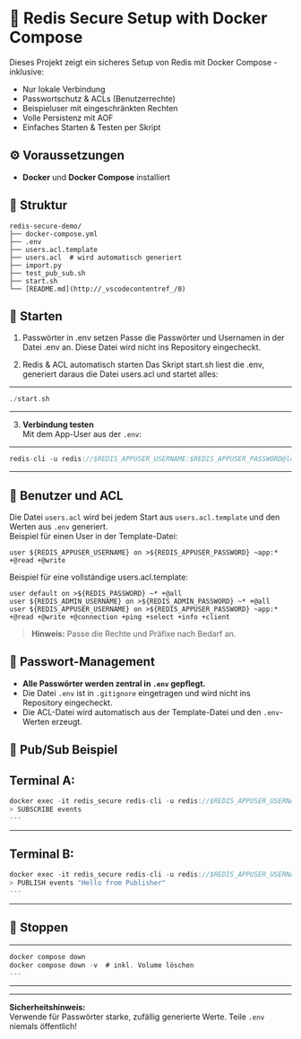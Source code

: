 
# 🔐 Redis Secure Setup with Docker Compose

Dieses Projekt zeigt ein sicheres Setup von Redis mit Docker Compose - inklusive:
- Nur lokale Verbindung
- Passwortschutz & ACLs (Benutzerrechte)
- Beispieluser mit eingeschränkten Rechten
- Volle Persistenz mit AOF
- Einfaches Starten & Testen per Skript

## ⚙️ Voraussetzungen

- **Docker** und **Docker Compose** installiert

## 📁 Struktur

```
redis-secure-demo/
├── docker-compose.yml
├── .env
├── users.acl.template
├── users.acl  # wird automatisch generiert
├── import.py
├── test_pub_sub.sh
├── start.sh
└── [README.md](http://_vscodecontentref_/0)
```

## 🚀 Starten

1. Passwörter in .env setzen
Passe die Passwörter und Usernamen in der Datei .env an.
Diese Datei wird nicht ins Repository eingecheckt.

2. Redis & ACL automatisch starten
Das Skript start.sh liest die .env, generiert daraus die Datei users.acl und startet alles:

---
```go
./start.sh
```
---

3. **Verbindung testen**  
   Mit dem App-User aus der `.env`:
---
```go
redis-cli -u redis://$REDIS_APPUSER_USERNAME:$REDIS_APPUSER_PASSWORD@localhost:$REDIS_PORT
```
---

## 🔐 Benutzer und ACL

Die Datei `users.acl` wird bei jedem Start aus `users.acl.template` und den Werten aus `.env` generiert.  
Beispiel für einen User in der Template-Datei:
```
user ${REDIS_APPUSER_USERNAME} on >${REDIS_APPUSER_PASSWORD} ~app:* +@read +@write
```

Beispiel für eine vollständige users.acl.template:

```
user default on >${REDIS_PASSWORD} ~* +@all
user ${REDIS_ADMIN_USERNAME} on >${REDIS_ADMIN_PASSWORD} ~* +@all
user ${REDIS_APPUSER_USERNAME} on >${REDIS_APPUSER_PASSWORD} ~app:* +@read +@write +@connection +ping +select +info +client
```

> **Hinweis:** Passe die Rechte und Präfixe nach Bedarf an.

## 🔑 Passwort-Management

- **Alle Passwörter werden zentral in `.env` gepflegt.**
- Die Datei `.env` ist in `.gitignore` eingetragen und wird nicht ins Repository eingecheckt.
- Die ACL-Datei wird automatisch aus der Template-Datei und den `.env`-Werten erzeugt.

## 🔁 Pub/Sub Beispiel

**Terminal A:**
---
```go
docker exec -it redis_secure redis-cli -u redis://$REDIS_APPUSER_USERNAME:$REDIS_APPUSER_PASSWORD@localhost:$REDIS_PORT
> SUBSCRIBE events
---
```
---

**Terminal B:**
---
```go
docker exec -it redis_secure redis-cli -u redis://$REDIS_APPUSER_USERNAME:$REDIS_APPUSER_PASSWORD@localhost:$REDIS_PORT
> PUBLISH events "Hello from Publisher"
---
```
---

## 🛑 Stoppen

---
```go
docker compose down
docker compose down -v  # inkl. Volume löschen
---
```
---

---

**Sicherheitshinweis:**  
Verwende für Passwörter starke, zufällig generierte Werte. Teile `.env` niemals öffentlich!

